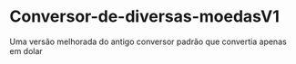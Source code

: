 # Conversor-de-diversas-moedasV1
Uma versão melhorada do antigo conversor padrão que convertia apenas em dolar
